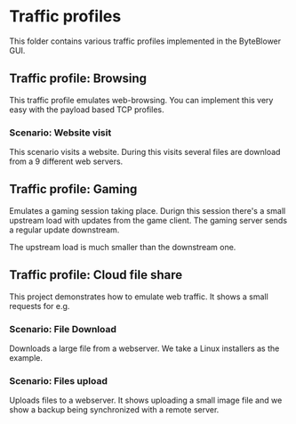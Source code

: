 # Traffic profiles 

This folder contains various traffic profiles implemented in the ByteBlower 
GUI.

## Traffic profile: Browsing
This traffic profile emulates web-browsing. You can implement this very 
easy with the payload based TCP profiles.

### Scenario: Website visit
This scenario visits a website. During this visits several files are
download from a 9 different web servers.

## Traffic profile: Gaming
Emulates a gaming session taking place. Durign this session there's
a small upstream load with updates from the game client. The gaming
server sends a regular update downstream.

The upstream load is much smaller than the downstream one.


## Traffic profile: Cloud file share
This project demonstrates how to emulate web traffic. It shows a small
requests for e.g.

### Scenario: File Download
Downloads a large file from a webserver. We take a Linux installers as 
the example.

### Scenario: Files upload
Uploads files to a webserver. It shows uploading a small image file and we
show a backup being synchronized with a remote server.


